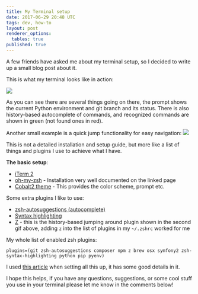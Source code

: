 ```yaml
---
title: My Terminal setup
date: 2017-06-29 20:48 UTC
tags: dev, how-to
layout: post
renderer_options:
  tables: true
published: true
---
```


A few friends have asked me about my terminal setup, so I decided to write up
a small blog post about it.

This is what my terminal looks like in action:

![](http://res.cloudinary.com/m1n0/image/upload/v1498770649/01_zzyxzs.gif)

As you can see there are several things going on there, the prompt shows the current
Python environment and git branch and its status. There is also history-based autocomplete
of commands, and recognized commands are shown in green (not found ones in red).

Another small example is a quick jump functionality for easy navigation:
![](http://res.cloudinary.com/m1n0/image/upload/v1498770688/02_ov7yq6.gif)

This is not a detailed installation and setup guide, but more like a list of things and plugins
I use to achieve what I have.

**The basic setup**:

- [iTerm 2](https://www.iterm2.com/)
- [oh-my-zsh](https://github.com/robbyrussell/oh-my-zsh) - Installation very well
  documented on the linked page
- [Cobalt2 theme](https://github.com/wesbos/Cobalt2-iterm) - This provides the color
  scheme, prompt etc.

Some extra plugins I like to use:

- [zsh-autosuggestions (autocomplete)](https://github.com/zsh-users/zsh-autosuggestions)
- [Syntax highlighting](https://github.com/zsh-users/zsh-syntax-highlighting)
- [Z](https://github.com/rupa/z) - this is the history-based jumping around plugin shown in the
second gif above, adding `z` into the list of plugins in my `~/.zshrc` worked for me

My whole list of enabled zsh plugins:

```plugins=(git zsh-autosuggestions composer npm z brew osx symfony2 zsh-syntax-highlighting python pip pyenv)```

I used [this article](https://www.smashingmagazine.com/2015/07/become-command-line-power-user-oh-my-zsh-z/)
when setting all this up, it has some good details in it.

I hope this helps, if you have any questions, suggestions, or some cool stuff
you use in your terminal please let me know in the comments below!
